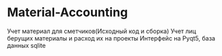 # Material-Accounting
Учет материал для сметчиков(Исходный код  и сборка)
Учет лиц берущих материалы и расход их на проекты
Интерфейс на Pyqt5, база данных sqlite 
